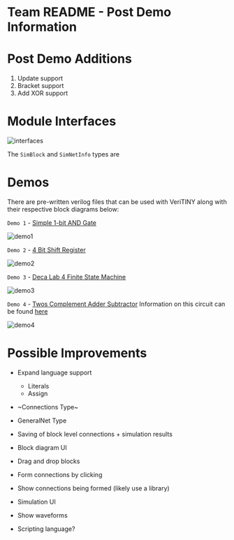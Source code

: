# Team README - Post Demo Information 

# Post Demo Additions

1. Update support
2. Bracket support
3. Add XOR support


# Module Interfaces 

![interfaces](https://github.com/ImperialCollegeLondon/hlp2020-verilog2/blob/team-README/team/readme-screenshots/module-interfaces.png)

The `SimBlock` and `SimNetInfo` types are 


# Demos 
There are pre-written verilog files that can be used with VeriTINY along with their respective block diagrams below:

`Demo 1` - [Simple 1-bit AND Gate](https://github.com/ImperialCollegeLondon/hlp2020-verilog2/blob/team-README/team/demo-files/and_gate.v)

![demo1](https://github.com/ImperialCollegeLondon/hlp2020-verilog2/blob/team-README/team/readme-screenshots/andgate.png)

`Demo 2` - [4 Bit Shift Register](https://github.com/ImperialCollegeLondon/hlp2020-verilog2/blob/team-README/team/demo-files/shift_reg_next_state.v)

![demo2](https://github.com/ImperialCollegeLondon/hlp2020-verilog2/blob/team-README/team/readme-screenshots/shiftregister.png)

`Demo 3` - [Deca Lab 4 Finite State Machine](https://github.com/ImperialCollegeLondon/hlp2020-verilog2/blob/team-README/team/demo-files/deca4-fsm.v)

![demo3](https://github.com/ImperialCollegeLondon/hlp2020-verilog2/blob/team-README/team/readme-screenshots/deca4fsm.png)

`Demo 4` - [Twos Complement Adder Subtractor](https://github.com/ImperialCollegeLondon/hlp2020-verilog2/blob/team-README/team/readme-screenshots/adder_subtractor.v) 
Information on this circuit can be found [here](http://www.yilectronics.com/Courses/ENGR338L/ENGR338L_2017f/StudentLabs/htregillus/FinalProject.html)

![demo4](https://github.com/ImperialCollegeLondon/hlp2020-verilog2/blob/team-README/team/readme-screenshots/adder-subtractor.png)

# Possible Improvements

* Expand language support​
  * Literals ​
  * Assign ​
 
* ~Connections Type​~
* GeneralNet Type​
* Saving of block level connections + simulation results
* Block diagram UI​
* Drag and drop blocks​
* Form connections by clicking ​
* Show connections being formed (likely use a library)​
* Simulation UI
* Show waveforms​
* Scripting language?​
